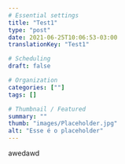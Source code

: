 ```yaml
---
# Essential settings
title: "Test1"
type: "post"
date: 2021-06-25T10:06:53-03:00
translationKey: "Test1"

# Scheduling
draft: false

# Organization
categories: [""]
tags: []

# Thumbnail / Featured
summary: ""
thumb: "images/Placeholder.jpg"
alt: "Esse é o placeholder"
---
```


awedawd
